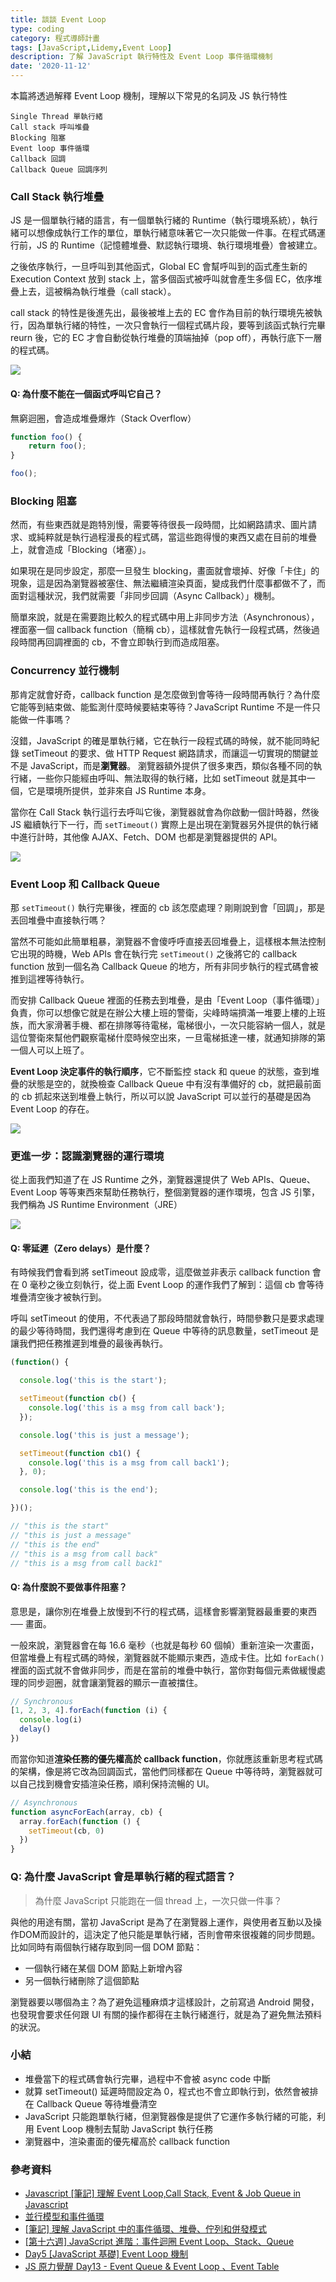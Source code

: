```yaml
---
title: 談談 Event Loop
type: coding
category: 程式導師計畫
tags: [JavaScript,Lidemy,Event Loop]
description: 了解 JavaScript 執行特性及 Event Loop 事件循環機制
date: '2020-11-12'
---
```

本篇將透過解釋 Event Loop 機制，理解以下常見的名詞及 JS 執行特性
```
Single Thread 單執行緒
Call stack 呼叫堆疊
Blocking 阻塞
Event loop 事件循環
Callback 回調
Callback Queue 回調序列
```
### Call Stack 執行堆疊
JS 是一個單執行緒的語言，有一個單執行緒的 Runtime（執行環境系統），執行緒可以想像成執行工作的單位，單執行緒意味著它一次只能做一件事。在程式碼運行前，JS 的 Runtime（記憶體堆疊、默認執行環境、執行環境堆疊）會被建立。

之後依序執行，一旦呼叫到其他函式，Global EC 會幫呼叫到的函式產生新的 Execution Context 放到 stack 上，當多個函式被呼叫就會產生多個 EC，依序堆疊上去，這被稱為執行堆疊（call stack）。

call stack 的特性是後進先出，最後被堆上去的 EC 會作為目前的執行環境先被執行，因為單執行緒的特性，一次只會執行一個程式碼片段，要等到該函式執行完畢 reurn 後，它的 EC 才會自動從執行堆疊的頂端抽掉（pop off），再執行底下一層的程式碼。

![](https://i.imgur.com/t0xDDE2.png)



#### Q: 為什麼不能在一個函式呼叫它自己？
無窮迴圈，會造成堆疊爆炸（Stack Overflow）
```js
function foo() {
    return foo();
}

foo();
```

### Blocking 阻塞
然而，有些東西就是跑特別慢，需要等待很長一段時間，比如網路請求、圖片請求、或純粹就是執行過程漫長的程式碼，當這些跑得慢的東西又處在目前的堆疊上，就會造成「Blocking（堵塞）」。

如果現在是同步設定，那麼一旦發生 blocking，畫面就會壞掉、好像「卡住」的現象，這是因為瀏覽器被塞住、無法繼續渲染頁面，變成我們什麼事都做不了，而面對這種狀況，我們就需要「非同步回調（Async Callback）」機制。

簡單來說，就是在需要跑比較久的程式碼中用上非同步方法（Asynchronous），裡面塞一個 callback function（簡稱 cb），這樣就會先執行一段程式碼，然後過段時間再回調裡面的 cb，不會立即執行到而造成阻塞。

### Concurrency 並行機制
那肯定就會好奇，callback function 是怎麼做到會等待一段時間再執行？為什麼它能等到結束做、能監測什麼時候要結束等待？JavaScript Runtime 不是一件只能做一件事嗎？

沒錯，JavaScript 的確是單執行緒，它在執行一段程式碼的時候，就不能同時紀錄 setTimeout 的要求、做 HTTP Request 網路請求，而讓這一切實現的關鍵並不是 JavaScript，而是**瀏覽器**。
瀏覽器額外提供了很多東西，類似各種不同的執行緒，一些你只能經由呼叫、無法取得的執行緒，比如 setTimeout 就是其中一個，它是環境所提供，並非來自 JS Runtime 本身。

當你在 Call Stack 執行這行去呼叫它後，瀏覽器就會為你啟動一個計時器，然後 JS 繼續執行下一行，而 `setTimeout()` 實際上是出現在瀏覽器另外提供的執行緒中進行計時，其他像 AJAX、Fetch、DOM 也都是瀏覽器提供的 API。

![](https://i.imgur.com/TVo3hwu.png)


### Event Loop 和 Callback Queue
那 `setTimeout()` 執行完畢後，裡面的 cb 該怎麼處理？剛剛說到會「回調」，那是丟回堆疊中直接執行嗎？

當然不可能如此簡單粗暴，瀏覽器不會傻呼呼直接丟回堆疊上，這樣根本無法控制它出現的時機，Web APIs 會在執行完 `setTimeout()` 之後將它的 callback function 放到一個名為 Callback Queue 的地方，所有非同步執行的程式碼會被推到這裡等待執行。

而安排 Callback Queue 裡面的任務去到堆疊，是由「Event Loop（事件循環）」負責，你可以想像它就是在辦公大樓上班的警衛，尖峰時端擠滿一堆要上樓的上班族，而大家滑著手機、都在排隊等待電梯，電梯很小，一次只能容納一個人，就是這位警衛來幫他們觀察電梯什麼時候空出來，一旦電梯抵達一樓，就通知排隊的第一個人可以上班了。

**Event Loop 決定事件的執行順序**，它不斷監控 stack 和 queue 的狀態，查到堆疊的狀態是空的，就換檢查 Callback Queue 中有沒有準備好的 cb，就把最前面的 cb 抓起來送到堆疊上執行，所以可以說 JavaScript 可以並行的基礎是因為 Event Loop 的存在。

![](https://i.imgur.com/PBYJawC.png)

### 更進一步：認識瀏覽器的運行環境
從上面我們知道了在 JS Runtime 之外，瀏覽器還提供了 Web APIs、Queue、Event Loop 等等東西來幫助任務執行，整個瀏覽器的運作環境，包含 JS 引擎，我們稱為 JS Runtime Environment（JRE）

![](https://ithelp.ithome.com.tw/upload/images/20190928/20106580oVudusuOwX.jpg)


#### Q: 零延遲（Zero delays）是什麼？
有時候我們會看到將 setTimeout 設成零，這麼做並非表示 callback function 會在 0 毫秒之後立刻執行，從上面 Event Loop 的運作我們了解到：這個 cb 會等待堆疊清空後才被執行到。

呼叫 setTimeout 的使用，不代表過了那段時間就會執行，時間參數只是要求處理的最少等待時間，我們還得考慮到在 Queue 中等待的訊息數量，setTimeout 是讓我們把任務推遲到堆疊的最後再執行。

```js
(function() {

  console.log('this is the start');

  setTimeout(function cb() {
    console.log('this is a msg from call back');
  });

  console.log('this is just a message');

  setTimeout(function cb1() {
    console.log('this is a msg from call back1');
  }, 0);

  console.log('this is the end');

})();

// "this is the start"
// "this is just a message"
// "this is the end"
// "this is a msg from call back"
// "this is a msg from call back1"
```
#### Q: 為什麼說不要做事件阻塞？
意思是，讓你別在堆疊上放慢到不行的程式碼，這樣會影響瀏覽器最重要的東西── 畫面。

一般來說，瀏覽器會在每 16.6 毫秒（也就是每秒 60 個幀）重新渲染一次畫面，但當堆疊上有程式碼的時候，瀏覽器就不能顯示東西，造成卡住。比如 `forEach()` 裡面的函式就不會做非同步，而是在當前的堆疊中執行，當你對每個元素做緩慢處理的同步迴圈，就會讓瀏覽器的顯示一直被擋住。

```js
// Synchronous
[1, 2, 3, 4].forEach(function (i) {
  console.log(i)
  delay()
})
```

而當你知道**渲染任務的優先權高於 callback function**，你就應該重新思考程式碼的架構，像是將它改為回調函式，當他們同樣都在 Queue 中等待時，瀏覽器就可以自己找到機會安插渲染任務，順利保持流暢的 UI。
```js
// Asynchronous
function asyncForEach(array, cb) {
  array.forEach(function () {
    setTimeout(cb, 0)
  })
}
```

### Q: 為什麼 JavaScript 會是單執行緒的程式語言？
> 為什麼 JavaScript 只能跑在一個 thread 上，一次只做一件事？

與他的用途有關，當初 JavaScript 是為了在瀏覽器上運作，與使用者互動以及操作DOM而設計的，這決定了他只能是單執行緒，否則會帶來很複雜的同步問題。比如同時有兩個執行緒存取到同一個 DOM 節點：
* 一個執行緒在某個 DOM 節點上新增內容
* 另一個執行緒刪除了這個節點

瀏覽器要以哪個為主？為了避免這種麻煩才這樣設計，之前寫過 Android 開發，也發現會要求任何跟 UI 有關的操作都得在主執行緒進行，就是為了避免無法預料的狀況。

### 小結
* 堆疊當下的程式碼會執行完畢，過程中不會被 async code 中斷
* 就算 setTimeout() 延遲時間設定為 0，程式也不會立即執行到，依然會被排在 Callback Queue 等待堆疊清空
* JavaScript 只能跑單執行緒，但瀏覽器像是提供了它運作多執行緒的可能，利用 Event Loop 機制去幫助 JavaScript 執行任務
* 瀏覽器中，渲染畫面的優先權高於 callback function


### 參考資料
* [Javascript [筆記] 理解 Event Loop,Call Stack, Event & Job Queue in Javascript](hhttps://milletbard.com/2019/11/25/JavaScript-event-loop/)
* [並行模型和事件循環](https://developer.mozilla.org/zh-TW/docs/Web/JavaScript/EventLoop)
* [[筆記] 理解 JavaScript 中的事件循環、堆疊、佇列和併發模式](https://pjchender.blogspot.com/2017/08/javascript-learn-event-loop-stack-queue.html)
* [[第十六週] JavaScript 進階：事件迴圈 Event Loop、Stack、Queue](https://yakimhsu.com/project/project_w16_EventLoop.html)
* [Day5 [JavaScript 基礎] Event Loop 機制](https://ithelp.ithome.com.tw/articles/10214017)
* [JS 原力覺醒 Day13 - Event Queue & Event Loop 、Event Table](https://ithelp.ithome.com.tw/articles/10221944)